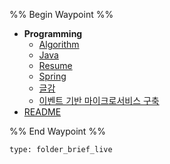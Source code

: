 %% Begin Waypoint %%
- **Programming**
	- [Algorithm](./Programming/Algorithm.md)
	- [Java](./Programming/Java.md)
	- [Resume](./Programming/Resume.md)
	- [Spring](./Programming/Spring.md)
	- [글감](./Programming/%EA%B8%80%EA%B0%90.md)
	- [이벤트 기반 마이크로서비스 구축](./Programming/%EC%9D%B4%EB%B2%A4%ED%8A%B8%20%EA%B8%B0%EB%B0%98%20%EB%A7%88%EC%9D%B4%ED%81%AC%EB%A1%9C%EC%84%9C%EB%B9%84%EC%8A%A4%20%EA%B5%AC%EC%B6%95.md)
- [README](./README.md)

%% End Waypoint %%
 
```ccard
type: folder_brief_live
```
 
